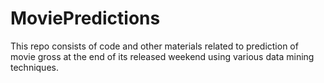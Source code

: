 # MoviePredictions
This repo consists of code and other materials related to prediction of movie gross at the end of its released weekend using various data mining techniques.
